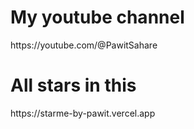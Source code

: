 <h1>My youtube channel</h1>
https://youtube.com/@PawitSahare
<h1>All stars in this</h1>
https://starme-by-pawit.vercel.app
